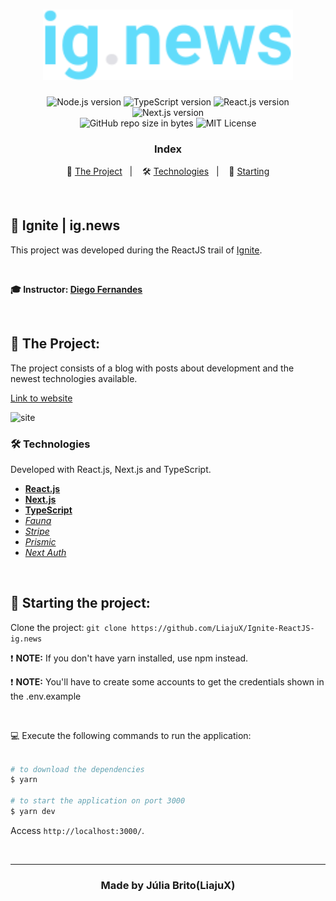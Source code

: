 <h1 align="center">
    <img src="https://github.com/LiajuX/Ignite-ReactJS-ig.news/blob/main/public/images/logo-readme.svg" alt="ig.news" width="400px">
</h1>

<p align="center">
  <img alt="Node.js version" src="https://img.shields.io/badge/Node.js-v14.16.0-689f63?style=flat&logoColor=689f63&logo=node.js">
  
  <img alt="TypeScript version" src="https://img.shields.io/badge/TypeScript-v4.5.2-007acc?style=flat&logoColor=007acc&logo=typescript">
  
  <img alt="React.js version" src="https://img.shields.io/badge/React.js-v17.0.2-60dafb?style=flat&logoColor=60dafb&logo=react">
  
  <img alt="Next.js version" src="https://img.shields.io/badge/Next.js-v12.0.4-ffffff?style=flat&logoColor=next.js&logo=next.js">

  <br>
  
  <img alt="GitHub repo size in bytes" src="https://img.shields.io/github/repo-size/LiajuX/Ignite-ReactJS-ig.news?color=green">
    
   <img alt="MIT License" src="https://img.shields.io/github/license/LiajuX/Ignite-ReactJS-ig.news">
</p>

<h3 align="center">
  Index
</h3>

<p align="center">
  📰 <a href="#%EF%B8%8F-the-project">The Project</a>&nbsp;&nbsp;&nbsp;|&nbsp;&nbsp;&nbsp;
  🛠 <a href="#-technologies">Technologies</a>&nbsp;&nbsp;&nbsp;|&nbsp;&nbsp;&nbsp;
  🏁 <a href="#-starting-the-project">Starting</a>
</p>

<br>

## 🚀  Ignite | ig.news 
This project was developed during the ReactJS trail of [Ignite](https://rocketseat.com.br/ignite).

<br>

**🎓  Instructor: [Diego Fernandes](https://www.linkedin.com/in/diego-schell-fernandes/)**<br>

<br> 

## 📰 The Project:

The project consists of a blog with posts about development and the newest technologies available.
<br>

[Link to website](https://ig-news-sable.vercel.app/)

![site](https://user-images.githubusercontent.com/53796370/167667881-2e0938d3-ce42-4fce-8feb-1d49a728e819.gif)
<br>

### 🛠 Technologies
Developed with React.js, Next.js and TypeScript.

- **[React.js](https://reactjs.org/)**
- **[Next.js](https://nextjs.org/)**
- **[TypeScript](https://www.typescriptlang.org/)**
- *[Fauna](https://fauna.com/)*
- *[Stripe](https://stripe.com/br)*
- *[Prismic](https://prismic.io/)*
- *[Next Auth](https://next-auth.js.org/)*

<br>

## 🏁 Starting the project:

Clone the project: `git clone https://github.com/LiajuX/Ignite-ReactJS-ig.news`

❗ **NOTE:** If you don't have yarn installed, use npm instead.

❗ **NOTE:** You'll have to create some accounts to get the credentials shown in the .env.example

<br>

💻 Execute the following commands to run the application:

````zsh

# to download the dependencies
$ yarn

# to start the application on port 3000
$ yarn dev

````
Access `http://localhost:3000/`.

<br>

---

<h3 align="center" >
  Made by Júlia Brito(LiajuX)
</h3>
